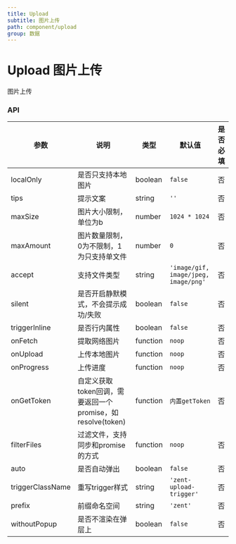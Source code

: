 ```yaml
---
title: Upload
subtitle: 图片上传
path: component/upload
group: 数据
---
```


# Upload 图片上传

图片上传

### API

| 参数 | 说明 | 类型 | 默认值 | 是否必填 |
|------|------|------|--------|--------|
| localOnly | 是否只支持本地图片 | boolean | `false` | 否 |
| tips | 提示文案 | string | `''` | 否 |
| maxSize | 图片大小限制，单位为b | number | `1024 * 1024` | 否 |
| maxAmount | 图片数量限制，0为不限制，1为只支持单文件 | number | `0` | 否 |
| accept | 支持文件类型 | string | `'image/gif, image/jpeg, image/png'` | 否 |
| silent | 是否开启静默模式，不会提示成功/失败 | boolean | `false` | 否 |
| triggerInline | 是否行内属性 | boolean | `false` | 否 |
| onFetch | 提取网络图片 | function | `noop` | 否 |
| onUpload | 上传本地图片 | function | `noop` | 否 |
| onProgress | 上传进度 | function | `noop` | 否 |
| onGetToken | 自定义获取token回调，需要返回一个promise，如 resolve(token) | function | `内置getToken` | 否 |
| filterFiles | 过滤文件，支持同步和promise的方式 | function | `noop` | 否 |
| auto | 是否自动弹出 | boolean | `false` | 否 |
| triggerClassName | 重写trigger样式 | string | `'zent-upload-trigger'` | 否 |
| prefix | 前缀命名空间 | string | `'zent'` | 否 |
| withoutPopup | 是否不渲染在弹层上 | boolean | `false` | 否 |
